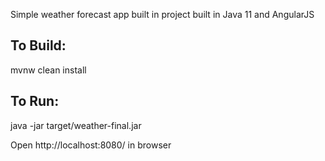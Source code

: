 Simple weather forecast app built in project built in Java 11 and AngularJS

## To Build: 

mvnw clean install

## To Run: 

java -jar target/weather-final.jar

Open http://localhost:8080/ in browser
